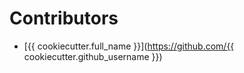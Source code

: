 # Contributors

* [{{ cookiecutter.full_name }}](https://github.com/{{ cookiecutter.github_username }})